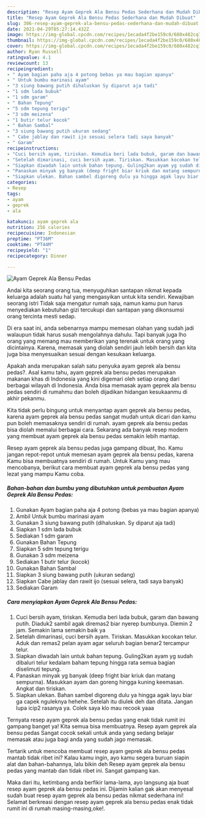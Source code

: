 ```yaml
---
description: "Resep Ayam Geprek Ala Bensu Pedas Sederhana dan Mudah Dibuat"
title: "Resep Ayam Geprek Ala Bensu Pedas Sederhana dan Mudah Dibuat"
slug: 306-resep-ayam-geprek-ala-bensu-pedas-sederhana-dan-mudah-dibuat
date: 2021-04-29T05:27:14.432Z
image: https://img-global.cpcdn.com/recipes/1ecada4f2be159c0/680x482cq70/ayam-geprek-ala-bensu-pedas-foto-resep-utama.jpg
thumbnail: https://img-global.cpcdn.com/recipes/1ecada4f2be159c0/680x482cq70/ayam-geprek-ala-bensu-pedas-foto-resep-utama.jpg
cover: https://img-global.cpcdn.com/recipes/1ecada4f2be159c0/680x482cq70/ayam-geprek-ala-bensu-pedas-foto-resep-utama.jpg
author: Ryan Russell
ratingvalue: 4.1
reviewcount: 13
recipeingredient:
- " Ayam bagian paha aja 4 potong bebas ya mau bagian apanya"
- " Untuk bumbu marinasi ayam"
- "3 siung bawang putih dihaluskan Sy diparut aja tadi"
- "1 sdm lada bubuk"
- "1 sdm garam"
- " Bahan Tepung"
- "5 sdm tepung terigu"
- "3 sdm meizena"
- "1 butir telur kocok"
- " Bahan Sambal"
- "3 siung bawang putih ukuran sedang"
- " Cabe jablay dan rawit ijo sesuai selera tadi saya banyak"
- " Garam"
recipeinstructions:
- "Cuci bersih ayam, tiriskan. Kemudia beri lada bubuk, garam dan bawang putih. Diaduk2 sambil agak diremas2 biar nyerep bumbunya. Diemin 2 jam. Semakin lama semakin baik ya"
- "Setelah dimarinasi, cuci bersih ayam. Tiriskan. Masukkan kocokan telur. Aduk dan remas2 pelan ayam agar seluruh bagian benar2 tercampur telur."
- "Siapkan diwadah lain untuk bahan tepung. Guling2kan ayam yg sudah dibaluri telur kedalam baham tepung hingga rata semua bagian diselimuti tepung."
- "Panaskan minyak yg banyak (deep fright biar kriuk dan matang sempurna). Masukkan ayam dan goreng hingga kuning keemasan. Angkat dan tiriskan."
- "Siapkan ulekan. Bahan sambel digoreng dulu ya hingga agak layu biar ga capek nguleknya hehehe. Setelah itu diulek deh dan ditata. Jangan lupa icip2 rasanya ya. Colek saya klo mau recook yaaa"
categories:
- Resep
tags:
- ayam
- geprek
- ala

katakunci: ayam geprek ala 
nutrition: 256 calories
recipecuisine: Indonesian
preptime: "PT36M"
cooktime: "PT44M"
recipeyield: "1"
recipecategory: Dinner

---
```



![Ayam Geprek Ala Bensu Pedas](https://img-global.cpcdn.com/recipes/1ecada4f2be159c0/680x482cq70/ayam-geprek-ala-bensu-pedas-foto-resep-utama.jpg)

Andai kita seorang orang tua, menyuguhkan santapan nikmat kepada keluarga adalah suatu hal yang mengasyikan untuk kita sendiri. Kewajiban seorang istri Tidak saja mengatur rumah saja, namun kamu pun harus menyediakan kebutuhan gizi tercukupi dan santapan yang dikonsumsi orang tercinta mesti sedap.

Di era  saat ini, anda sebenarnya mampu memesan olahan yang sudah jadi walaupun tidak harus susah mengolahnya dahulu. Tapi banyak juga lho orang yang memang mau memberikan yang terenak untuk orang yang dicintainya. Karena, memasak yang diolah sendiri jauh lebih bersih dan kita juga bisa menyesuaikan sesuai dengan kesukaan keluarga. 



Apakah anda merupakan salah satu penyuka ayam geprek ala bensu pedas?. Asal kamu tahu, ayam geprek ala bensu pedas merupakan makanan khas di Indonesia yang kini digemari oleh setiap orang dari berbagai wilayah di Indonesia. Anda bisa memasak ayam geprek ala bensu pedas sendiri di rumahmu dan boleh dijadikan hidangan kesukaanmu di akhir pekanmu.

Kita tidak perlu bingung untuk menyantap ayam geprek ala bensu pedas, karena ayam geprek ala bensu pedas sangat mudah untuk dicari dan kamu pun boleh memasaknya sendiri di rumah. ayam geprek ala bensu pedas bisa diolah memalui berbagai cara. Sekarang ada banyak resep modern yang membuat ayam geprek ala bensu pedas semakin lebih mantap.

Resep ayam geprek ala bensu pedas juga gampang dibuat, lho. Kamu jangan repot-repot untuk memesan ayam geprek ala bensu pedas, karena Kamu bisa membuatnya sendiri di rumah. Untuk Kamu yang mau mencobanya, berikut cara membuat ayam geprek ala bensu pedas yang lezat yang mampu Kamu coba.

<!--inarticleads1-->

##### Bahan-bahan dan bumbu yang dibutuhkan untuk pembuatan Ayam Geprek Ala Bensu Pedas:

1. Gunakan  Ayam bagian paha aja 4 potong (bebas ya mau bagian apanya)
1. Ambil  Untuk bumbu marinasi ayam
1. Gunakan 3 siung bawang putih (dihaluskan. Sy diparut aja tadi)
1. Siapkan 1 sdm lada bubuk
1. Sediakan 1 sdm garam
1. Gunakan  Bahan Tepung
1. Siapkan 5 sdm tepung terigu
1. Gunakan 3 sdm meizena
1. Sediakan 1 butir telur (kocok)
1. Gunakan  Bahan Sambal
1. Siapkan 3 siung bawang putih (ukuran sedang)
1. Siapkan  Cabe jablay dan rawit ijo (sesuai selera, tadi saya banyak)
1. Sediakan  Garam




<!--inarticleads2-->

##### Cara menyiapkan Ayam Geprek Ala Bensu Pedas:

1. Cuci bersih ayam, tiriskan. Kemudia beri lada bubuk, garam dan bawang putih. Diaduk2 sambil agak diremas2 biar nyerep bumbunya. Diemin 2 jam. Semakin lama semakin baik ya
1. Setelah dimarinasi, cuci bersih ayam. Tiriskan. Masukkan kocokan telur. Aduk dan remas2 pelan ayam agar seluruh bagian benar2 tercampur telur.
1. Siapkan diwadah lain untuk bahan tepung. Guling2kan ayam yg sudah dibaluri telur kedalam baham tepung hingga rata semua bagian diselimuti tepung.
1. Panaskan minyak yg banyak (deep fright biar kriuk dan matang sempurna). Masukkan ayam dan goreng hingga kuning keemasan. Angkat dan tiriskan.
1. Siapkan ulekan. Bahan sambel digoreng dulu ya hingga agak layu biar ga capek nguleknya hehehe. Setelah itu diulek deh dan ditata. Jangan lupa icip2 rasanya ya. Colek saya klo mau recook yaaa




Ternyata resep ayam geprek ala bensu pedas yang enak tidak rumit ini gampang banget ya! Kita semua bisa membuatnya. Resep ayam geprek ala bensu pedas Sangat cocok sekali untuk anda yang sedang belajar memasak atau juga bagi anda yang sudah jago memasak.

Tertarik untuk mencoba membuat resep ayam geprek ala bensu pedas mantab tidak ribet ini? Kalau kamu ingin, ayo kamu segera buruan siapin alat dan bahan-bahannya, lalu bikin deh Resep ayam geprek ala bensu pedas yang mantab dan tidak ribet ini. Sangat gampang kan. 

Maka dari itu, ketimbang anda berfikir lama-lama, ayo langsung aja buat resep ayam geprek ala bensu pedas ini. Dijamin kalian gak akan menyesal sudah buat resep ayam geprek ala bensu pedas nikmat sederhana ini! Selamat berkreasi dengan resep ayam geprek ala bensu pedas enak tidak rumit ini di rumah masing-masing,oke!.

